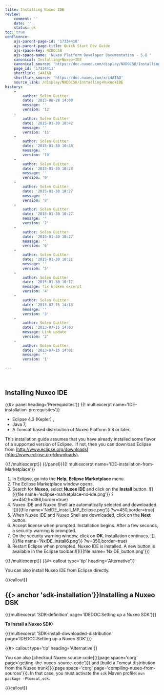 ```yaml
---
title: Installing Nuxeo IDE
review:
    comment: ''
    date: ''
    status: ok
toc: true
confluence:
    ajs-parent-page-id: '17334418'
    ajs-parent-page-title: Quick Start Dev Guide
    ajs-space-key: NXDOC58
    ajs-space-name: 'Nuxeo Platform Developer Documentation - 5.8 '
    canonical: Installing+Nuxeo+IDE
    canonical_source: 'https://doc.nuxeo.com/display/NXDOC58/Installing+Nuxeo+IDE'
    page_id: '17334411'
    shortlink: i4AIAQ
    shortlink_source: 'https://doc.nuxeo.com/x/i4AIAQ'
    source_link: /display/NXDOC58/Installing+Nuxeo+IDE
history:
    - 
        author: Solen Guitter
        date: '2015-08-28 14:00'
        message: ''
        version: '12'
    - 
        author: Solen Guitter
        date: '2015-01-30 10:42'
        message: ''
        version: '11'
    - 
        author: Solen Guitter
        date: '2015-01-30 10:38'
        message: ''
        version: '10'
    - 
        author: Solen Guitter
        date: '2015-01-30 10:28'
        message: ''
        version: '9'
    - 
        author: Solen Guitter
        date: '2015-01-30 10:27'
        message: ''
        version: '8'
    - 
        author: Solen Guitter
        date: '2015-01-30 10:27'
        message: ''
        version: '7'
    - 
        author: Solen Guitter
        date: '2015-01-30 10:27'
        message: ''
        version: '6'
    - 
        author: Solen Guitter
        date: '2015-01-30 10:21'
        message: ''
        version: '5'
    - 
        author: Solen Guitter
        date: '2015-01-30 10:17'
        message: fix broken excerpt
        version: '4'
    - 
        author: Solen Guitter
        date: '2013-07-15 14:13'
        message: ''
        version: '3'
    - 
        author: Solen Guitter
        date: '2013-07-15 14:03'
        message: Link update
        version: '2'
    - 
        author: Solen Guitter
        date: '2013-07-15 14:01'
        message: ''
        version: '1'

---
```

&nbsp;

## Installing Nuxeo IDE

{{#> panel heading='Prerequisites'}} {{! multiexcerpt name='IDE-installation-prerequisites'}}

*   Eclipse 4.3 (Kepler) ,
*   Java 7,
*   A Tomcat based distribution of Nuxeo Platform 5.8 or later.

This installation guide assumes that you have already installed some flavor of a supported version of Eclipse.&nbsp; If not, then you can download Eclipse from [http://www.eclipse.org/downloads](http://www.eclipse.org/downloads).

{{! /multiexcerpt}} {{/panel}}{{! multiexcerpt name='IDE-installation-from-Marketplace'}}

1.  In Eclipse, go into the **Help**, **Eclipse Marketplace** menu.
2.  The Eclipse Marketplace window opens.&nbsp;
3.  Search for **Nuxeo**, select **Nuxeo IDE** and click on the **Install** button.
    ![]({{file name='eclipse-marketplace-nx-ide.png'}} ?w=450,h=386,border=true)
4.  Nuxeo IDE and Nuxeo Shell are automatically selected and downloaded.
    ![]({{file name='NxIDE_install_MP_Eclipse.png'}} ?w=450,border=true)
5.  When Nuxeo IDE and Nuxeo Shell are downloaded, click on the **Next** button.
6.  Accept license when prompted.
    Installation begins. After a few seconds, a security warning is prompted.
7.  On the security warning window, click on **OK**.
    Installation continues.
    ![]({{file name='NxIDE_install6.png'}} ?w=350,border=true)
8.  Restart Eclipse when prompted.
    Nuxeo IDE is installed. A new button is available in the Eclipse toolbar:![]({{file name='NxIDE_button.png'}})

{{! /multiexcerpt}} {{#> callout type='tip' heading='Alternative'}}

You can also install Nuxeo IDE from Eclipse directly.

{{/callout}}

## {{> anchor 'sdk-installation'}}Installing a Nuxeo DSK

{{{multiexcerpt 'SDK-definition' page='IDEDOC:Setting up a Nuxeo SDK'}}}

**To install a Nuxeo SDK:**

{{{multiexcerpt 'SDK-install-downloaded-distribution' page='IDEDOC:Setting up a Nuxeo SDK'}}}

{{#> callout type='tip' heading='Alternative'}}

You can also [checkout Nuxeo source code]({{page space='corg' page='getting-the-nuxeo-source-code'}}) and [build a Tomcat distribution from the Nuxeo trunk]({{page space='corg' page='compiling-nuxeo-from-sources'}}). In that case, you must activate the `sdk` Maven profile: `mvn package -Ptomcat,sdk`.

{{/callout}}

&nbsp;

&nbsp;